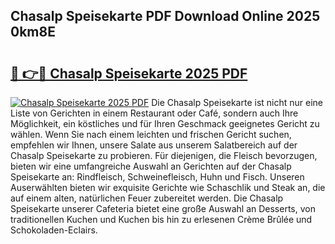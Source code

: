 ## Chasalp Speisekarte PDF Download Online 2025 0km8E

# <h2><a href="http://gc81vfs.nevu.top/?p=Chasalp+Speisekarte">🔗 👉🔴 Chasalp Speisekarte 2025 PDF</a></h2>

[![Chasalp Speisekarte 2025 PDF](https://i.imgur.com/dBaPXMq.png)](http://gc81vfs.nevu.top/?p=Chasalp+Speisekarte)
Die Chasalp Speisekarte ist nicht nur eine Liste von Gerichten in einem Restaurant oder Café, sondern auch Ihre Möglichkeit, ein köstliches und für Ihren Geschmack geeignetes Gericht zu wählen. Wenn Sie nach einem leichten und frischen Gericht suchen, empfehlen wir Ihnen, unsere Salate aus unserem Salatbereich auf der Chasalp Speisekarte zu probieren. Für diejenigen, die Fleisch bevorzugen, bieten wir eine umfangreiche Auswahl an Gerichten auf der Chasalp Speisekarte an: Rindfleisch, Schweinefleisch, Huhn und Fisch. Unseren Auserwählten bieten wir exquisite Gerichte wie Schaschlik und Steak an, die auf einem alten, natürlichen Feuer zubereitet werden. Die Chasalp Speisekarte unserer Cafeteria bietet eine große Auswahl an Desserts, von traditionellen Kuchen und Kuchen bis hin zu erlesenen Crème Brûlée und Schokoladen-Eclairs.
